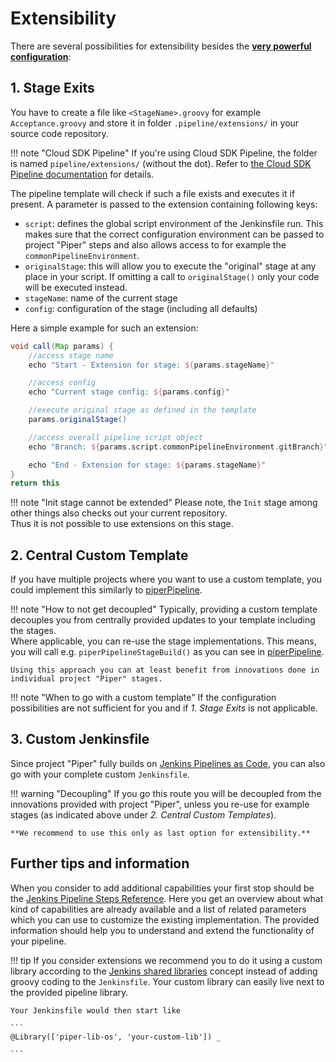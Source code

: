 # Extensibility

There are several possibilities for extensibility besides the **[very powerful configuration](configuration.md)**:

## 1. Stage Exits

  You have to create a file like `<StageName>.groovy` for example `Acceptance.groovy` and store it in folder `.pipeline/extensions/` in your source code repository.

!!! note "Cloud SDK Pipeline"
    If you're using Cloud SDK Pipeline, the folder is named `pipeline/extensions/` (without the dot). Refer to [the Cloud SDK Pipeline documentation](https://github.com/SAP/cloud-s4-sdk-pipeline/blob/master/doc/pipeline/extensibility.md) for details.

  The pipeline template will check if such a file exists and executes it if present.
  A parameter is passed to the extension containing following keys:

  * `script`: defines the global script environment of the Jenkinsfile run. This makes sure that the correct configuration environment can be passed to project "Piper" steps and also allows access to for example the `commonPipelineEnvironment`.
  * `originalStage`: this will allow you to execute the "original" stage at any place in your script. If omitting a call to `originalStage()` only your code will be executed instead.
  * `stageName`: name of the current stage
  * `config`: configuration of the stage (including all defaults)

  Here a simple example for such an extension:

  ``` groovy
  void call(Map params) {
      //access stage name
      echo "Start - Extension for stage: ${params.stageName}"

      //access config
      echo "Current stage config: ${params.config}"

      //execute original stage as defined in the template
      params.originalStage()

      //access overall pipeline script object
      echo "Branch: ${params.script.commonPipelineEnvironment.gitBranch}"

      echo "End - Extension for stage: ${params.stageName}"
  }
  return this
  ```

!!! note "Init stage cannot be extended"
    Please note, the `Init` stage among other things also checks out your current repository.<br />Thus it is not possible to use extensions on this stage.

## 2. Central Custom Template

If you have multiple projects where you want to use a custom template, you could implement this similarly to [piperPipeline](https://github.com/SAP/jenkins-library/blob/master/vars/piperPipeline.groovy).

!!! note "How to not get decoupled"
    Typically, providing a custom template decouples you from centrally provided updates to your template including the stages.<br />
    Where applicable, you can re-use the stage implementations. This means, you will call e.g. `piperPipelineStageBuild()` as you can see in [piperPipeline](https://github.com/SAP/jenkins-library/blob/master/vars/piperPipeline.groovy).

    Using this approach you can at least benefit from innovations done in individual project "Piper" stages.

!!! note "When to go with a custom template"
    If the configuration possibilities are not sufficient for you and if _1. Stage Exits_ is not applicable.

## 3. Custom Jenkinsfile

Since project "Piper" fully builds on [Jenkins Pipelines as Code](https://jenkins.io/doc/book/pipeline-as-code/), you can also go with your complete custom `Jenkinsfile`.

!!! warning "Decoupling"
    If you go this route you will be decoupled from the innovations provided with project "Piper", unless you re-use for example stages (as indicated above under _2. Central Custom Templates_).

    **We recommend to use this only as last option for extensibility.**


## Further tips and information

When you consider to add additional capabilities your first stop should be the [Jenkins Pipeline Steps Reference](https://jenkins.io/doc/pipeline/steps/).
Here you get an overview about what kind of capabilities are already available and a list of related parameters which you can use to customize the existing implementation. The provided information should help you to understand and extend the functionality of your pipeline.

!!! tip
    If you consider extensions we recommend you to do it using a custom library according to the [Jenkins shared libraries](https://jenkins.io/doc/book/pipeline/shared-libraries/) concept instead of adding groovy coding to the `Jenkinsfile`.
    Your custom library can easily live next to the provided pipeline library.

    Your Jenkinsfile would then start like

    ```
    @Library(['piper-lib-os', 'your-custom-lib']) _

    ```

<!-- ## Examples

work in progress
-->
